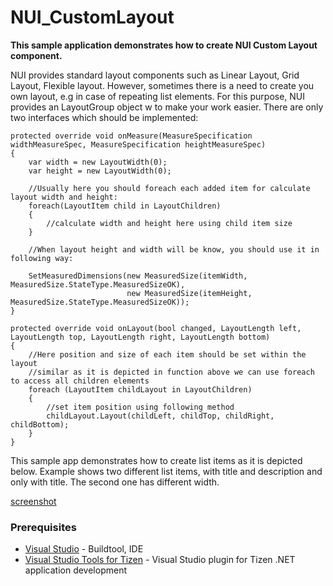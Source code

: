 # NUI_CustomLayout

**This sample application demonstrates how to create NUI Custom Layout component.**

NUI provides standard layout components such as Linear Layout, Grid Layout, Flexible layout. 
However, sometimes there is a need to create you own layout, e.g in case of repeating list elements. For this purpose, NUI provides an LayoutGroup object w to make your work easier. There are only two interfaces which should be implemented:

```
protected override void onMeasure(MeasureSpecification widthMeasureSpec, MeasureSpecification heightMeasureSpec)
{
    var width = new LayoutWidth(0);
    var height = new LayoutWidth(0);

    //Usually here you should foreach each added item for calculate layout width and height:
    foreach(LayoutItem child in LayoutChildren)
    {
        //calculate width and height here using child item size
    }

    //When layout height and width will be know, you should use it in following way: 

    SetMeasuredDimensions(new MeasuredSize(itemWidth, MeasuredSize.StateType.MeasuredSizeOK),
                          new MeasuredSize(itemHeight, MeasuredSize.StateType.MeasuredSizeOK));
}

protected override void onLayout(bool changed, LayoutLength left, LayoutLength top, LayoutLength right, LayoutLength bottom)
{
    //Here position and size of each item should be set within the layout
    //similar as it is depicted in function above we can use foreach to access all children elements
    foreach (LayoutItem childLayout in LayoutChildren)
    {
        //set item position using following method
        childLayout.Layout(childLeft, childTop, childRight, childBottom);
    }
}
```

This sample app demonstrates how to create list items as it is depicted below. Example shows two different list items, with title and description and only with title. The second one has different width. 

[screenshot](!./../NUI_Custom_Layut.png)

### Prerequisites

* [Visual Studio](https://www.visualstudio.com/) - Buildtool, IDE
* [Visual Studio Tools for Tizen](https://docs.tizen.org/application/vstools/install) - Visual Studio plugin for Tizen .NET application development